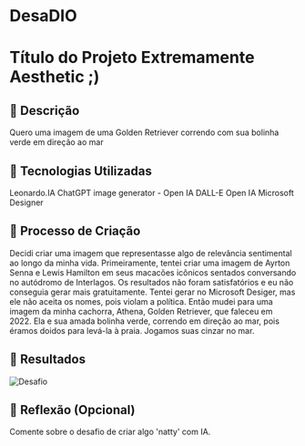 # DesaDIO
# Título do Projeto Extremamente Aesthetic ;)

## 📒 Descrição
Quero uma imagem de uma Golden Retriever correndo com sua bolinha verde em direção ao mar
## 🤖 Tecnologias Utilizadas
Leonardo.IA
ChatGPT image generator - Open IA
DALL-E Open IA
Microsoft Designer
## 🧐 Processo de Criação
Decidi criar uma imagem que representasse algo de relevância sentimental ao longo da minha vida. 
Primeiramente, tentei criar uma imagem de Ayrton Senna e Lewis Hamilton em seus macacões icônicos sentados conversando no autódromo de Interlagos. 
Os resultados não foram satisfatórios e eu não conseguia gerar mais gratuitamente. 
Tentei gerar no Microsoft Desiger, mas ele não aceita os nomes, pois violam a política. 
Então mudei para uma imagem da minha cachorra, Athena, Golden Retriever, que faleceu em 2022. Ela e sua amada bolinha verde, correndo em direção ao mar, pois éramos 
doidos para levá-la à praia. Jogamos suas cinzar no mar. 
## 🚀 Resultados
![Desafio](https://github.com/user-attachments/assets/2c9b5976-5369-4fcd-9818-3c5512774ff4)
## 💭 Reflexão (Opcional)
Comente sobre o desafio de criar algo 'natty' com IA.
